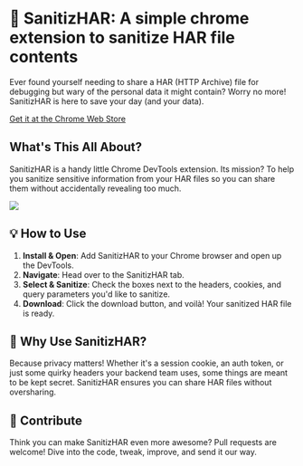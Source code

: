 # 🔐 SanitizHAR: A simple chrome extension to sanitize HAR file contents

Ever found yourself needing to share a HAR (HTTP Archive) file for debugging but wary of the personal data it might contain? Worry no more! SanitizHAR is here to save your day (and your data).

[Get it at the Chrome Web Store](https://chromewebstore.google.com/detail/sanitizhar/olljgcknknokkfcchffamflmcicapofi)

## What's This All About?

SanitizHAR is a handy little Chrome DevTools extension. Its mission? To help you sanitize sensitive information from your HAR files so you can share them without accidentally revealing too much.

![](https://github.com/shayonj/sanitizhar/blob/main/internal/preview.jpg?raw=true)

## 💡 How to Use

1. **Install & Open**: Add SanitizHAR to your Chrome browser and open up the DevTools.
2. **Navigate**: Head over to the SanitizHAR tab.
3. **Select & Sanitize**: Check the boxes next to the headers, cookies, and query parameters you'd like to sanitize.
4. **Download**: Click the download button, and voilà! Your sanitized HAR file is ready.

## 🤔 Why Use SanitizHAR?

Because privacy matters! Whether it's a session cookie, an auth token, or just some quirky headers your backend team uses, some things are meant to be kept secret. SanitizHAR ensures you can share HAR files without oversharing.

## 🌟 Contribute

Think you can make SanitizHAR even more awesome? Pull requests are welcome! Dive into the code, tweak, improve, and send it our way.
